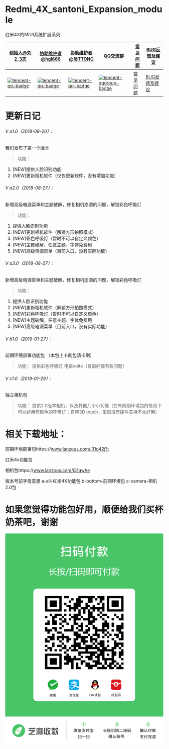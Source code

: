 # Redmi_4X_santoni_Expansion_module
红米4X的MIUI系统扩展系列

|  [创始人@刘2_3志][tencent-qq-join1]  |  [协助维护者@hgl666][tencent-qq-join2]  |  [协助维护者@吴TTONG][tencent-qq-join3]  |  [QQ交流群][tencent-qqgroup-join]  |  [常见问题][Questions-join]  |  [BUG反馈及建议][BUG-feedback-join]  |
| ------------ | ------------ | ------------ | ------------ | ------------ | ------------ |
| [![tencent-qq-badge]][tencent-qq-join1]  |  [![tencent-qq-badge]][tencent-qq-join2]   |  [![tencent-qq-badge]][tencent-qq-join3]   |  [![tencent-qqgroup-badge]][tencent-qqgroup-join]   |  [常见问题][Questions-join]  |  [BUG反馈及建议][BUG-feedback-join]  |

[tencent-qq-badge]: http://pub.idqqimg.com/qconn/wpa/button/button_111.gif
[tencent-qq-join1]:http://wpa.qq.com/msgrd?v=3&uin=1439796966&site=qq&menu=yes
[tencent-qq-join2]:http://wpa.qq.com/msgrd?v=3&uin=1422752004&site=qq&menu=yes
[tencent-qq-join3]:http://wpa.qq.com/msgrd?v=3&uin=1176477642&site=qq&menu=yes
[tencent-qqgroup-badge]:http://pub.idqqimg.com/wpa/images/group.png
[tencent-qqgroup-join]:http://shang.qq.com/wpa/qunwpa?idkey=882f396e37acade825084aa99a9484dd0953aae6225786a0a4c6c6a078f65483
[Questions-join]:http://www.miui.com/thread-19771426-1-1.html#常见问题
[BUG-feedback-join]:https://github.com/liu23zhi/Redmi_4X_santoni_Expansion_module/issues

# 更新日记
###### V a1.0（2018-08-20）：
我们发布了第一个版本
> 功能：
1. [NEW]提供人脸识别功能
1. [NEW]更新相机软件（仅仅更新软件，没有增加功能）

###### V a2.0（2018-08-27）：
新增高级电源菜单和主题破解，修复相机崩溃的问题，解锁彩色呼吸灯
> 功能：
1. 提供人脸识别功能
1. [NEW]更新相机软件（解锁方形拍照模式）
1. [NEW]彩色呼吸灯（暂时不可以自定义颜色）
1. [NEW]主题破解，任意主题、字体免费用
1. [NEW]高级电源菜单（目前入口，没有实际功能）

###### V a3.0（2018-08-27）：
新增高级电源菜单和主题破解，修复相机崩溃的问题，解锁彩色呼吸灯
> 功能：
1. 提供人脸识别功能
1. [NEW]更新相机软件（解锁方形拍照模式）
1. [NEW]彩色呼吸灯（暂时不可以自定义颜色）
1. [NEW]主题破解，任意主题、字体免费用
1. [NEW]高级电源菜单（目前入口，没有实际功能）

###### V b1.0（2019-01-27）：
前期环境部署功能包 （本包上卡刷包请卡刷）
> 功能：
提供彩色呼吸灯
电信volte（目前好像有些问题）

###### V c1.0（2019-01-29）：
独立相机包
> 功能：
提供2.0版本相机，以及其他几个小功能（在有前期环境包的情况下可以适用有颜色的呼吸灯；自带3D touch，虽然没有硬件支持不太好用）


# 相关下载地址：

前期环境部署包https://www.lanzous.com/i31o42j?t

红米4x功能包

相机包https://www.lanzous.com/i31qwhe

版本号前字母意思
a-all-红米4X功能包
b-bottom-前期环境包
c-camera-相机2.0包

# 如果您觉得功能包好用，顺便给我们买杯奶茶吧，谢谢

[![付款码](https://raw.githubusercontent.com/liu23zhi/Redmi_4X_santoni_Expansion_module/master/%E4%BB%98%E6%AC%BE%E7%A0%81.png "付款码")](https://raw.githubusercontent.com/liu23zhi/Redmi_4X_santoni_Expansion_module/master/%E4%BB%98%E6%AC%BE%E7%A0%81.png "付款码")
